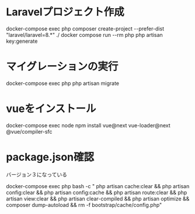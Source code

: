 # Laravelプロジェクト作成
docker-compose exec php composer create-project --prefer-dist "laravel/laravel=8.*" ./
docker compose run --rm php php artisan key:generate
# マイグレーションの実行
docker-compose exec php php artisan migrate

# vueをインストール
docker-compose exec node npm install vue@next vue-loader@next @vue/compiler-sfc

# package.json確認
バージョン３になっている

docker-compose exec php bash -c "
php artisan cache:clear &&
php artisan config:clear &&
php artisan config:cache &&
php artisan route:clear &&
php artisan view:clear &&
php artisan clear-compiled &&
php artisan optimize &&
composer dump-autoload &&
rm -f bootstrap/cache/config.php"